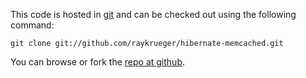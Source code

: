 This code is hosted in [git](http://git.or.cz/) and can be checked out using the following command:

`git clone git://github.com/raykrueger/hibernate-memcached.git`

You can browse or fork the [repo at github](http://github.com/raykrueger/hibernate-memcached).